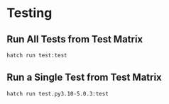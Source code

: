 # Testing

## Run All Tests from Test Matrix

```bash
hatch run test:test
```

## Run a Single Test from Test Matrix

```bash
hatch run test.py3.10-5.0.3:test
```